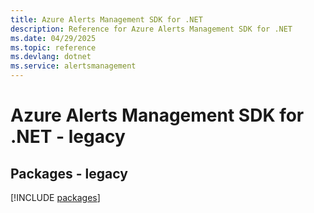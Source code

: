 ```yaml
---
title: Azure Alerts Management SDK for .NET
description: Reference for Azure Alerts Management SDK for .NET
ms.date: 04/29/2025
ms.topic: reference
ms.devlang: dotnet
ms.service: alertsmanagement
---
```

# Azure Alerts Management SDK for .NET - legacy
## Packages - legacy
[!INCLUDE [packages](alerts-management-index.md)]